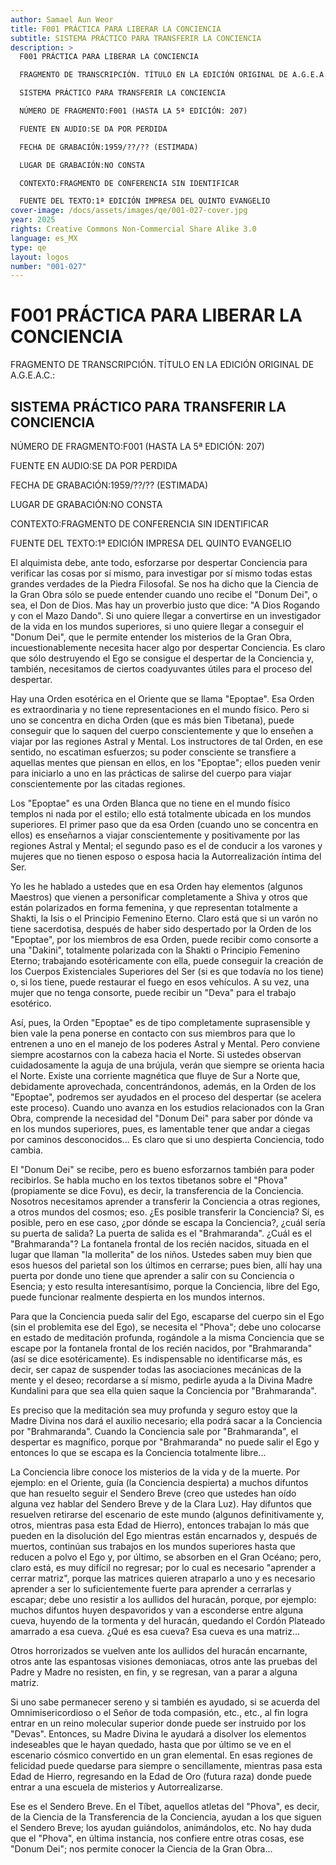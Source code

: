 ```yaml
---
author: Samael Aun Weor
title: F001 PRÁCTICA PARA LIBERAR LA CONCIENCIA
subtitle: SISTEMA PRÁCTICO PARA TRANSFERIR LA CONCIENCIA
description: >
  F001 PRÁCTICA PARA LIBERAR LA CONCIENCIA

  FRAGMENTO DE TRANSCRIPCIÓN. TÍTULO EN LA EDICIÓN ORIGINAL DE A.G.E.A.C.:

  SISTEMA PRÁCTICO PARA TRANSFERIR LA CONCIENCIA

  NÚMERO DE FRAGMENTO:F001 (HASTA LA 5ª EDICIÓN: 207)

  FUENTE EN AUDIO:SE DA POR PERDIDA

  FECHA DE GRABACIÓN:1959/??/?? (ESTIMADA)

  LUGAR DE GRABACIÓN:NO CONSTA

  CONTEXTO:FRAGMENTO DE CONFERENCIA SIN IDENTIFICAR

  FUENTE DEL TEXTO:1ª EDICIÓN IMPRESA DEL QUINTO EVANGELIO
cover-image: /docs/assets/images/qe/001-027-cover.jpg
year: 2025
rights: Creative Commons Non-Commercial Share Alike 3.0
language: es_MX
type: qe
layout: logos
number: "001-027"
---
```

# F001 PRÁCTICA PARA LIBERAR LA CONCIENCIA

FRAGMENTO DE TRANSCRIPCIÓN. TÍTULO EN LA EDICIÓN ORIGINAL DE A.G.E.A.C.:

## SISTEMA PRÁCTICO PARA TRANSFERIR LA CONCIENCIA

NÚMERO DE FRAGMENTO:F001 (HASTA LA 5ª EDICIÓN: 207)

FUENTE EN AUDIO:SE DA POR PERDIDA

FECHA DE GRABACIÓN:1959/??/?? (ESTIMADA)

LUGAR DE GRABACIÓN:NO CONSTA

CONTEXTO:FRAGMENTO DE CONFERENCIA SIN IDENTIFICAR

FUENTE DEL TEXTO:1ª EDICIÓN IMPRESA DEL QUINTO EVANGELIO

El alquimista debe, ante todo, esforzarse por despertar Conciencia para verificar las cosas por sí mismo, para investigar por sí mismo todas estas grandes verdades de la Piedra Filosofal. Se nos ha dicho que la Ciencia de la Gran Obra sólo se puede entender cuando uno recibe el "Donum Dei", o sea, el Don de Dios. Mas hay un proverbio justo que dice: "A Dios Rogando y con el Mazo Dando". Si uno quiere llegar a convertirse en un investigador de la vida en los mundos superiores, si uno quiere llegar a conseguir el "Donum Dei", que le permite entender los misterios de la Gran Obra, incuestionablemente necesita hacer algo por despertar Conciencia. Es claro que sólo destruyendo el Ego se consigue el despertar de la Conciencia y, también, necesitamos de ciertos coadyuvantes útiles para el proceso del despertar.

Hay una Orden esotérica en el Oriente que se llama "Epoptae". Esa Orden es extraordinaria y no tiene representaciones en el mundo físico. Pero si uno se concentra en dicha Orden (que es más bien Tibetana), puede conseguir que lo saquen del cuerpo conscientemente y que lo enseñen a viajar por las regiones Astral y Mental. Los instructores de tal Orden, en ese sentido, no escatiman esfuerzos; su poder consciente se transfiere a aquellas mentes que piensan en ellos, en los "Epoptae"; ellos pueden venir para iniciarlo a uno en las prácticas de salirse del cuerpo para viajar conscientemente por las citadas regiones.

Los "Epoptae" es una Orden Blanca que no tiene en el mundo físico templos ni nada por el estilo; ello está totalmente ubicada en los mundos superiores. El primer paso que da esa Orden (cuando uno se concentra en ellos) es enseñarnos a viajar conscientemente y positivamente por las regiones Astral y Mental; el segundo paso es el de conducir a los varones y mujeres que no tienen esposo o esposa hacia la Autorrealización íntima del Ser.

Yo les he hablado a ustedes que en esa Orden hay elementos (algunos Maestros) que vienen a personificar completamente a Shiva y otros que están polarizados en forma femenina, y que representan totalmente a Shakti, la Isis o el Principio Femenino Eterno. Claro está que si un varón no tiene sacerdotisa, después de haber sido despertado por la Orden de los "Epoptae", por los miembros de esa Orden, puede recibir como consorte a una "Dakini", totalmente polarizada con la Shakti o Principio Femenino Eterno; trabajando esotéricamente con ella, puede conseguir la creación de los Cuerpos Existenciales Superiores del Ser (si es que todavía no los tiene) o, si los tiene, puede restaurar el fuego en esos vehículos. A su vez, una mujer que no tenga consorte, puede recibir un "Deva" para el trabajo esotérico.

Así, pues, la Orden "Epoptae" es de tipo completamente suprasensible y bien vale la pena ponerse en contacto con sus miembros para que lo entrenen a uno en el manejo de los poderes Astral y Mental. Pero conviene siempre acostarnos con la cabeza hacia el Norte. Si ustedes observan cuidadosamente la aguja de una brújula, verán que siempre se orienta hacia el Norte. Existe una corriente magnética que fluye de Sur a Norte que, debidamente aprovechada, concentrándonos, además, en la Orden de los "Epoptae", podremos ser ayudados en el proceso del despertar (se acelera este proceso). Cuando uno avanza en los estudios relacionados con la Gran Obra, comprende la necesidad del "Donum Dei" para saber por dónde va en los mundos superiores, pues, es lamentable tener que andar a ciegas por caminos desconocidos... Es claro que si uno despierta Conciencia, todo cambia.

El "Donum Dei" se recibe, pero es bueno esforzarnos también para poder recibirlos. Se habla mucho en los textos tibetanos sobre el "Phova" (propiamente se dice Fovu), es decir, la transferencia de la Conciencia. Nosotros necesitamos aprender a transferir la Conciencia a otras regiones, a otros mundos del cosmos; eso. ¿Es posible transferir la Conciencia? Sí, es posible, pero en ese caso, ¿por dónde se escapa la Conciencia?, ¿cuál sería su puerta de salida? La puerta de salida es el "Brahmaranda". ¿Cuál es el "Brahmaranda"? La fontanela frontal de los recién nacidos, situada en el lugar que llaman "la mollerita" de los niños. Ustedes saben muy bien que esos huesos del parietal son los últimos en cerrarse; pues bien, allí hay una puerta por donde uno tiene que aprender a salir con su Conciencia o Esencia; y esto resulta interesantísimo, porque la Conciencia, libre del Ego, puede funcionar realmente despierta en los mundos internos.

Para que la Conciencia pueda salir del Ego, escaparse del cuerpo sin el Ego (sin el problemita ese del Ego), se necesita el "Phova"; debe uno colocarse en estado de meditación profunda, rogándole a la misma Conciencia que se escape por la fontanela frontal de los recién nacidos, por "Brahmaranda" (así se dice esotéricamente). Es indispensable no identificarse más, es decir, ser capaz de suspender todas las asociaciones mecánicas de la mente y el deseo; recordarse a sí mismo, pedirle ayuda a la Divina Madre Kundalini para que sea ella quien saque la Conciencia por "Brahmaranda".

Es preciso que la meditación sea muy profunda y seguro estoy que la Madre Divina nos dará el auxilio necesario; ella podrá sacar a la Conciencia por "Brahmaranda". Cuando la Conciencia sale por "Brahmaranda", el despertar es magnífico, porque por "Brahmaranda" no puede salir el Ego y entonces lo que se escapa es la Conciencia totalmente libre...

La Conciencia libre conoce los misterios de la vida y de la muerte. Por ejemplo: en el Oriente, guía (la Conciencia despierta) a muchos difuntos que han resuelto seguir el Sendero Breve (creo que ustedes han oído alguna vez hablar del Sendero Breve y de la Clara Luz). Hay difuntos que resuelven retirarse del escenario de este mundo (algunos definitivamente y, otros, mientras pasa esta Edad de Hierro), entonces trabajan lo más que pueden en la disolución del Ego mientras están encarnados y, después de muertos, continúan sus trabajos en los mundos superiores hasta que reducen a polvo el Ego y, por último, se absorben en el Gran Océano; pero, claro está, es muy difícil no regresar; por lo cual es necesario "aprender a cerrar matriz", porque las matrices quieren atraparlo a uno y es necesario aprender a ser lo suficientemente fuerte para aprender a cerrarlas y escapar; debe uno resistir a los aullidos del huracán, porque, por ejemplo: muchos difuntos huyen despavoridos y van a esconderse entre alguna cueva, huyendo de la tormenta y del huracán, quedando el Cordón Plateado amarrado a esa cueva. ¿Qué es esa cueva? Esa cueva es una matriz...

Otros horrorizados se vuelven ante los aullidos del huracán encarnante, otros ante las espantosas visiones demoniacas, otros ante las pruebas del Padre y Madre no resisten, en fin, y se regresan, van a parar a alguna matriz.

Si uno sabe permanecer sereno y si también es ayudado, si se acuerda del Omnimisericordioso o el Señor de toda compasión, etc., etc., al fin logra entrar en un reino molecular superior donde puede ser instruido por los "Devas". Entonces, su Madre Divina le ayudará a disolver los elementos indeseables que le hayan quedado, hasta que por último se ve en el escenario cósmico convertido en un gran elemental. En esas regiones de felicidad puede quedarse para siempre o sencillamente, mientras pasa esta Edad de Hierro, regresando en la Edad de Oro (futura raza) donde puede entrar a una escuela de misterios y Autorrealizarse.

Ese es el Sendero Breve. En el Tíbet, aquellos atletas del "Phova", es decir, de la Ciencia de la Transferencia de la Conciencia, ayudan a los que siguen el Sendero Breve; los ayudan guiándolos, animándolos, etc. No hay duda que el "Phova", en última instancia, nos confiere entre otras cosas, ese "Donum Dei"; nos permite conocer la Ciencia de la Gran Obra...

